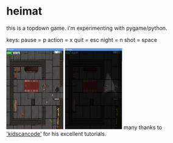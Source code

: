 # heimat

this is a topdown game. i'm experimenting with pygame/python.


keys:
pause = p
action = x
quit = esc
night = n
shot = space


<img src="https://github.com/nsklaus/heimat/blob/master/img/screen2.png" width="150" height="213"> <img src="https://github.com/nsklaus/heimat/blob/master/img/screen1.png" width="150" height="213">
many thanks to <a href="https://github.com/kidscancode/pygame_tutorials">'kidscancode'</a> for his excellent tutorials.
